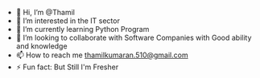 - 👋 Hi, I’m @Thamil
- 👀 I’m interested in the IT sector
- 🌱 I’m currently learning Python Program
- 💞️ I’m looking to collaborate with Software Companies with Good ability and knowledge
- 📫 How to reach me thamilkumaran.510@gmail.com
- ⚡ Fun fact: But Still I'm Fresher

<!---
Thamil5/Thamil5 is a ✨ special ✨ repository because its `README.md` (this file) appears on your GitHub profile.
You can click the Preview link to take a look at your changes.
--->

